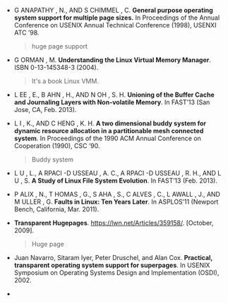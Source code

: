 * G ANAPATHY , N., AND S CHIMMEL , C. **General purpose operating system support for multiple page sizes.** In Proceedings of the Annual Conference on USENIX Annual Technical Conference (1998), USENXI ATC ’98.

  > huge page support

- G ORMAN , M. **Understanding the Linux Virtual Memory Manager**. ISBN 0-13-145348-3 (2004).

  > It's a book Linux VMM.

* L EE , E., B AHN , H., AND N OH , S. H. **Unioning of the Buffer Cache and Journaling Layers with Non-volatile Memory**. In FAST’13 (San Jose, CA, Feb. 2013).

* L I , K., AND C HENG , K. H. **A two dimensional buddy system for dynamic resource allocation in a partitionable mesh connected system**. In Proceedings of the 1990 ACM Annual Conference on Cooperation (1990), CSC ’90.

  > Buddy system

* L U , L., A RPACI -D USSEAU , A. C., A RPACI -D USSEAU , R. H., AND L U , S. **A Study of Linux File System Evolution**. In FAST’13 (Feb. 2013).

* P ALIX , N., T HOMAS , G., S AHA , S., C ALVES , C., L AWALL , J., AND M ULLER , G. **Faults in Linux: Ten Years Later**. In ASPLOS’11 (Newport Bench, California, Mar. 2011).

* **Transparent Hugepages**. https://lwn.net/Articles/359158/. [October, 2009].

  > Huge page

* Juan Navarro, Sitaram Iyer, Peter Druschel, and Alan Cox. **Practical, transparent operating system support for superpages**. In USENIX Symposium  on Operating Systems Design and Implementation  (OSDI), 2002.

* ​